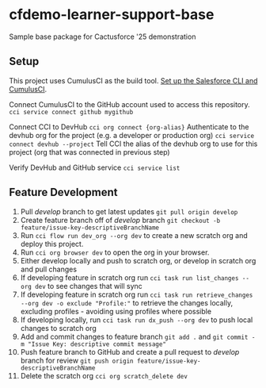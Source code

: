 # cfdemo-learner-support-base
Sample base package for Cactusforce '25 demonstration

## Setup
This project uses CumulusCI as the build tool. [Set up the Salesforce CLI and CumulusCI](https://cumulusci.readthedocs.io/en/latest/get-started.html).

Connect CumulusCI to the GitHub account used to access this repository.
`cci service connect github mygithub`

Connect CCI to DevHub
`cci org connect {org-alias}` Authenticate to the devhub org for the project (e.g. a developer or production org)
`cci service connect devhub --project` Tell CCI the alias of the devhub org to use for this project (org that was connected in previous step)

Verify DevHub and GitHub service
`cci service list`

## Feature Development

1. Pull *develop* branch to get latest updates `git pull origin develop`
1. Create feature branch off of *develop* branch `git checkout -b feature/issue-key-descriptiveBranchName`
1. Run `cci flow run dev_org --org dev` to create a new scratch org and deploy this project.
1. Run `cci org browser dev` to open the org in your browser.
1. Either develop locally and push to scratch org, or develop in scratch org and pull changes
1. If developing feature in scratch org run `cci task run list_changes --org dev` to see changes that will sync
1. If developing feature in scratch org run `cci task run retrieve_changes --org dev -o exclude "Profile:"` to retrieve the changes locally, excluding profiles - avoiding using profiles where possible
1. If developing locally, run `cci task run dx_push --org dev` to push local changes to scratch org
1. Add and commit changes to feature branch `git add .` and `git commit -m "Issue Key: descriptive commit message"`
1. Push feature branch to GitHub and create a pull request to *develop* branch for review `git push origin feature/issue-key-descriptiveBranchName`
1. Delete the scratch org `cci org scratch_delete dev`
